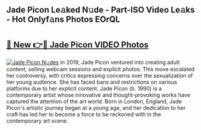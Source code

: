 ## Jade Picon Le𝚊ked N𝚞de - Part-ISO Video Le𝚊ks - Hot Onlyf𝚊ns Photos EOrQL

# <h2><a href="http://ab96996.deff.icu/?id=Jade+Picon">🔗 New 👉🔴 Jade Picon VIDEO Photos</a></h2>

[![Jade Picon N𝚞des](https://i.imgur.com/rIISA9y.gif)](http://ab96996.deff.icu/?id=Jade+Picon)
In 2019, Jade Picon ventured into creating adult content, selling webcam sessions and explicit photos. This move escalated her controversy, with critics expressing concerns over the sexualization of her young audience. She has faced bans and restrictions on various platforms due to her explicit content. Jade Picon (b. 1990) is a contemporary artist whose innovative and thought-provoking works have captured the attention of the art world. Born in London, England, Jade Picon's artistic journey began at a young age, and her dedication to her craft has led her to become a force to be reckoned with in the contemporary art scene.
